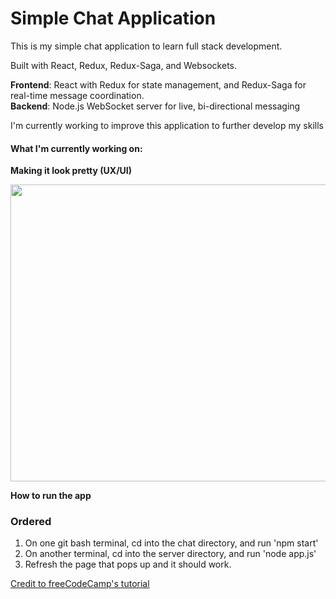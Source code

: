 # Simple Chat Application

This is my simple chat application to learn full stack development.

Built with React, Redux, Redux-Saga, and Websockets.

**Frontend**: React with Redux for state management, and Redux-Saga for real-time message coordination.  
**Backend**: Node.js WebSocket server for live, bi-directional messaging

I'm currently working to improve this application to further develop my skills

#### What I'm currently working on:  
**Making it look pretty (UX/UI)**

<img src= "https://github.com/ConnorMcDonalds97/chat-app/blob/main/Assets/Demonstration.gif"  width="838" height="475"/>


**How to run the app**  
### Ordered
1. On one git bash terminal, cd into the chat directory, and run 'npm start'
2. On another terminal, cd into the server directory, and run 'node app.js'
3. Refresh the page that pops up and it should work.


[Credit to freeCodeCamp's tutorial](https://www.youtube.com/watch?v=x_fHXt9V3zQ)


